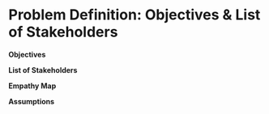 <h1> Problem Definition: Objectives & List of Stakeholders </h1>  
  
**Objectives**  
  
**List of Stakeholders**  
  
**Empathy Map**  
  
**Assumptions**
